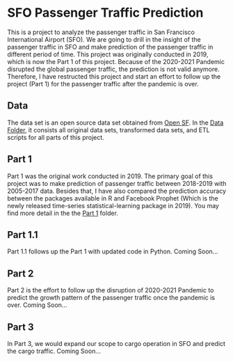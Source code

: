 # SFO Passenger Traffic Prediction

This is a project to analyze the passenger traffic in San Francisco International Airport (SFO). We are going to drill in the insight of the passenger traffic in SFO and make prediction of the passenger traffic in different period of time. This project was originally conducted in 2019, which is now the Part 1 of this project. Because of the 2020-2021 Pandemic disrupted the global passenger traffic, the prediction is not valid anymore. Therefore, I have restructed this project and start an effort to follow up the project (Part 1) for the passenger traffic after the pandemic is over.

## Data
The data set is an open source data set obtained from <a href="https://datasf.org/opendata/">Open SF</a>. In the [Data Folder](/Data), it consists all original data sets, transformed data sets, and ETL scripts for all parts of this project.

## Part 1
Part 1 was the original work conducted in 2019. The primary goal of this project was to make prediction of passenger traffic between 2018-2019 with 2005-2017 data. Besides that, I have also compared the prediction accuracy between the packages available in R and Facebook Prophet (Which is the newly released time-series statistical-learning package in 2019). You may find more detail in the the [Part 1](/Part1) folder.

## Part 1.1
Part 1.1 follows up the Part 1 with updated code in Python. Coming Soon...

## Part 2
Part 2 is the effort to follow up the disruption of 2020-2021 Pandemic to predict the growth pattern of the passenger traffic once the pandemic is over. Coming Soon...

## Part 3
In Part 3, we would expand our scope to cargo operation in SFO and predict the cargo traffic. Coming Soon...